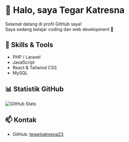 # 👋 Halo, saya Tegar Katresna

Selamat datang di profil GitHub saya!  
Saya sedang belajar coding dan web development 🚀

## 🔧 Skills & Tools
- PHP / Laravel
- JavaScript
- React & Tailwind CSS
- MySQL

## 📊 Statistik GitHub
![GitHub Stats](https://github-readme-stats.vercel.app/api?username=tegarkatresna23&show_icons=true&theme=radical)

## 📫 Kontak
- GitHub: [tegarkatresna23](https://github.com/tegarkatresna23)
